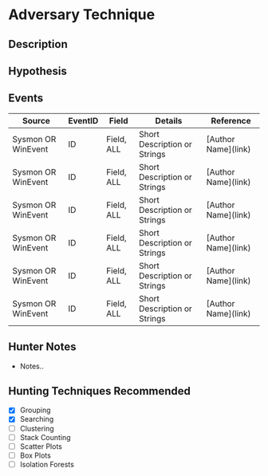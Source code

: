 # Adversary Technique
## Description


## Hypothesis


## Events

| Source | EventID | Field | Details | Reference | 
|--------|---------|-------|---------|-----------| 
| Sysmon OR WinEvent | ID | Field, ALL | Short Description or Strings | \[Author Name\](link) |
| Sysmon OR WinEvent | ID | Field, ALL | Short Description or Strings | \[Author Name\](link) |
| Sysmon OR WinEvent | ID | Field, ALL | Short Description or Strings | \[Author Name\](link) |
| Sysmon OR WinEvent | ID | Field, ALL | Short Description or Strings | \[Author Name\](link) |
| Sysmon OR WinEvent | ID | Field, ALL | Short Description or Strings | \[Author Name\](link) |
| Sysmon OR WinEvent | ID | Field, ALL | Short Description or Strings | \[Author Name\](link) |


## Hunter Notes
* Notes..


## Hunting Techniques Recommended

- [x] Grouping
- [x] Searching
- [ ] Clustering
- [ ] Stack Counting
- [ ] Scatter Plots
- [ ] Box Plots
- [ ] Isolation Forests
